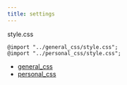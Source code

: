 ```yaml
---
title: settings
---
```


style.css

````
@import "../general_css/style.css";
@import "../personal_css/style.css";
````

* [general_css](general_css.md)
* [personal_css](personal_css.md)
